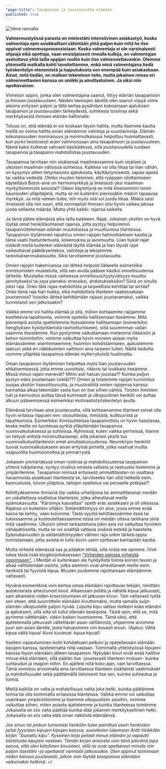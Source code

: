```yaml
---
"page-title": Tasapainoa ja joustavuutta elämään
published: true
---
```



![Vene rannalla]({{site.baseurl}}/uploaded-images/vene-rannalla.jpeg)

**Valmennustyössä parasta on mielestäni intensiivinen asiakastyö, koska valmentaja opin asiakkailtani vähintään yhtä paljon kuin mitä he itse oppivat valmennusprosessistaan. Koska valmentaja ei ole varsinaisesti ohjaaja eikä opettaja, vaan ensisijaisesti rinnalla kulkija, on valmentajan asetuttava yhtä lailla oppijan rooliin kuin itse valmennettavankin. Olemme yhteisellä matkalla kohti tavoitettamme, enkä minä valmentajana tiedä työskentelyn etenemistä ja lopputukosta sen enempää kuin asiakaskaan. Ainut, mitä tiedän, on matkan tekemisen taito, mutta jokainen reissu eri valmennettavien kanssa on uniikki ja ainutlaatuinen. Ja siksi niin opettavainen.**

Viimeisin oppini, jonka olen valmentajana saanut, liittyy elämän tasapainoon ja ihmisen joustavuuteen. Näiden teemojen äärellä olen saanut viipyä viime aikoina erityisen paljon ja tällä kertaa pysähdyin kokoamaan ajatukseni tasapainon ja joustavuuden tärkeydestä, suhteesta toisiinsa sekä merkityksestä ihmisen elämän hallinnalle.

Totuus on, että elämää ei voi koskaan täysin hallita, mutta itsemme kautta meillä on voima hallita oman elämämme valintoja ja suuntaviivoja. Elämän kokonaisuuden moninaisuus ja monimutkaisuus helpottuu huomattavasti, kun pyrkii tiestoisesti arjen valinnoissaan aina tasapainoon ja joustavuuteen. Nämä kaksi kulkevat vahvasti käsikädessä, sillä joustavuudella luodaan tasapainoa ja tasapaino mahdollistaa joustavuuden.

Tasapainoa tarvitaan niin sisäisessä maailmassamme kuin sisäisen ja ulkoisen maailman välisissä suhteissa. Kaikkea voi olla liikaa tai liian vähän, on kysymys sitten tietynlaisista ajatuksista, käyttäytymisestä, vapaa-ajasta tai vaikka vedestä. Oletko muuten tietoinen, että ryppyjen silottamiseen käytettävä Botox-aine on hermomyrkkyä ja ilmeisesti yksi maailman myrkyllisimmistä asioista!? Oikein käytettynä se mitä ilmeisemmin toimii kauneuden ylläpitäjänä, mutta se on kuitenkin pienissäkin määrin tapaavaa myrkkyä.
Ja mitä veteen tulee, niin myös sitä voi juoda liikaa. Määrä saisi ilmeisesti olla niin suuri, että normaalisti ihmisen olisi hyvin vaikea jaksaa juoda sellaista määrää. Mutta yhtä kaikki: rajansa kaikella.

Ja tämä pätee elämässä aika lailla kaikkeen. Rajat. Jokaisen yksilön on hyvä löytää omat henkilökohtaiset rajansa, jotta pystyy helpommin tasapainottelemaan elämän muutoksissa ja muuttuvissa tilanteissa. Tasapainon löytäminen tapahtuu omien rajojen hahmottamisen kautta ja tämä vaatii itsetuntemusta, kokemuksia ja avoimuutta. Liian tiukat rajat estävät meitä kuitenkin elämästä täyttä elämää ja liian löysät rajat vaikeuttavat päätöksentekoa, valintoja ja tekojemme tarkoituksenmukaisuutta. Siksi tarvitsemme joustavuutta.

Omien rajojen hakemisessa voi lähteä helposti liikkeelle esimerkiksi onnistumisten muistelulla, sillä sen avulla pääsee käsiksi onnellisuutensa lähteille. Muistatko missä vaiheessa onnellisuus/tyytyväisyys muuttui jännitykseksi tai jopa pieneksi stressiksi, ahdistukseksikin? Siinä on sinulla jokin raja. Onko tätä rajaa mahdollista ja tarpeellista kehittää tai siirtää? Onko tämä raja liian tiukka, eikä mahdollista tilanteen vaatiessakaan joustamista? Voisitko lähteä kehittämään rajaasi joustavamaksi, vaikka tunnistaisit sen jatkossakin?

Vaikka emme voi hallita elämää ja sitä, milloin kohtaamme rajojamme koettelevia tapahtumia, voimme opetella hallitsemaan itseämme. Mitä pienempiä asioita opettelemme itsessämme hallitsemaan (esimerkiksi hengityksen hyödyntämistä rauhoittumiseen), siitä suuremman vallan saamme itsestämme. Kun pystymme vaikuttamaan mielemme liikkeisiin ja kehon toimintoihin, voimme vaikuttaa hyvin moneen asiaan myös elämässämme: asenteeseemme, huomion kohdistamiseen, ajatustemme laatuun sekä eri näkökulmien vaihtoon aina tarpeen tullen. Näillä taidoilla voimme ylläpitää tasapainoa elämän myllerryksistä huolimatta.

Oman tasapainon löytäminen helpottaa myös liian joustavuuden ehkäisemisessä, jotta emme uuvuttaisi, rikkoisi tai loukkaisi itseämme. Missä minun rajani menevät? Mihin asti haluan joustaa?? Kuinka paljon pystyn edes joustamaan (vielä)???
Omien ja toistemme rajojen kunnioitus suojaa yksilön haavoittuvuutta, ja muutostöitä omien rajojensa kanssa kannattaa alkaa tekemään vasta kun on itse siihen valmis. Toisten ihmisten tuki ja kannustus auttaa tässä kummasti ja ulkopuolinen henkilö voi auttaa alkuun pääsemisessä esimerkiksi motivaatiotyöskentelyn avulla.

Elämässä tarvitaan aina joustavuutta, sillä kohtaamamme tilanteet voivat olla hyvin erilaisia riippuen mm. olosuhteista, ihmisistä, kulttuurista ja tapahtumista. Esimerkiksi ihmissuhteissa tasapainottelu on hyvin haastavaa, koska meille on luontevaa pyrkiä ylläpitämään tasapainoa vuorovaikutuksessa ja suhteissa. Ryhmissä, kuten vaikka perheissä, tilanne on tietysti entistä monimutkaisempi, sillä jokainen yksilö tuo vuorovaikutustilanteisiin omat ainutlaatuisuutensa. Neurokirjon henkilöt tuovat vuorovaikutukseen aivan erityisiä piirteitä, jotka vaativat muilta osapuolilta huomioonottoa ja ymmärrystä.

Jokaisen ymmärtäessä oman roolinsa ja mahdollisuutensa tasapainon yhtenä tukipilarina, syntyy oivallus omasta vallasta ja vastuusta itseemme ja ympärillemme. Tasapainon nimissä erityisesti ammattilaisten on osattava havainnoida asiakkaan tilanteesta se, tarvitseeko hän sillä hetkellä esim. kannustusta, toivon ylläpitoa, taitojen opettelua vai perseelle potkijaa?! 

Kehittyäksemme ihmisinä (tai vaikka urheilijoina tai ammattilaisina) meidän on uskallettava osallistua tilanteisiin, jotka aiheuttavat meille epämukavuutta. "Kärsimys kasvattaa" opetti eräs asiakkaani ja oli oikeassa. Rajansa on kuitenkin silläkin. Sietämättömyys on alue, jossa emme enää kasva tai kehity, vaan kulumme. Tästä syystä kehittäessämme itseä tai tukiessamme ja kuntoutettaessamme toisia on meidän oltava tarkkana siinä mitä vaadimme. Ulkoisin silmin tarkasteltuna jokin asia voi vaikuttaa hyvinkin vähäpätöiseltä, mutta se voi sisältää valtavia sisäisiä esteitä ja haasteita. Epämukavuuden ja sietämättömyyden välinen raja onkin tärkeä oppia tunnistamaan, jotta asioita ei tulisi kovin usein opittavan kantapään kautta.

Mutta virheitä elämässä saa ja pitääkin tehdä, sillä niistä me opimme. (Voit lukea tästä lisää blogikirjoituksessani ["Virheiden pelosta virheistä oppimiseen".](/blogi/virheiden-pelosta-virheista-oppimiseen/) ) Meidän ei kuitenkaan ole hyödyllistä toimia koirien tavoin ja alkaa välttelemään asioita, jotka aiemmin ovat aiheuttaneet meille esim. henkistä tai fyysistä kipua. Muuten joudumme rajoittamaan elämäämme valtavasti.

Hyvänä esimerkkinä voin kertoa omaa elämääni rajoittavan tekijän, nimittäin autokolarista aiheutuneet kivut. Alkaessani pelätä ja vältellä kipua jatkuvasti, sain aikaiseksi niiden kroonistumisen eli jatkuvan kivun. Tein valtavasti työtä sen eteen, että suunnittelin elämääni kivuttomaksi, mutta samalla suljin elämäni ulkopuolelle paljon hyvää. Lopulta kipu valtasi melkein koko elämäni ja ajatukseni, sillä siitä oli tullut elämäni keskipiste. Tästä opin, että se, mitä pyrimme välttämään, viekin kaiken huomiomme. Tämä siksi, että ajattelemalla jatkuvasti vältettävän asian välttämistä, ohjaamme aivomme juuri sen asian äärelle, josta haluaisimme niin kovasti eroon. (Ajatus: Vältä kipua vältä kipua! Aivot kuulevat: kipua kipua!)

Itselleni vapautuminen koitti kohdattuani pelkoni ja opetellessani elämään kipujeni kanssa, taistelematta niitä vastaan. Toimimalla yhteistyössä kipujeni kanssa löysin elämääni jälleen tasapainon. Nykyään kivut eivät enää hallitse minua eikä elämääni, sillä päätän itse -joustavasti tilanteen mukaan- kuinka suhtaudun ja reagoin niihin. En ajattele niitä koko ajan, vain tarvittaessa. Tämä onnistuu arvioimalla aina tarvittaessa tilanteen sisältämät vaatimukset ja mahdollisuudet sekä päättämällä tietoisesti itse sen, kuinka suhtautua ja toimia.

Meillä kaikilla on valta ja mahdollisuus valita joka hetki, kuinka päätämme toimia tai olla toimimatta erilaisissa tilanteissa. Vaikka emme voi vaikuttaa useinkaan ympäristöömme ja itsemme ulkopuolisiin asioihin, voimme vaikuttaa siihen, miten asiasta ajattelemme ja kuinka tilanteessa toimimme. Jokaisella on siis valta päättää kuinka elää jokainen merkityksellinen hetki. Jokaisella on siis valta elää oman näköistä elämäänsä.

_Jos sinun tai jonkun tuntemasi henkilön tulee painittua usein henkisten ja/tai fyysisten kipujen kipujen kanssa, suosittelen lukemaan Antti Heikkilän kirjan "Siunattu kipu". Kyseinen kirja pelasti minun elämäni ja vapautti taistelusta kipujani vastaan. Tämän kirjan ansiosta voin tänä päivänä jopa sanoa, että olen kiitollinen kivuistani, sillä ne ovat opettaneet minulle niin paljon itsestäni -ja opettavat varmasti jatkossakin. Olen oppinut toimimaan niiden kanssa joustavasti, jolloin voin löytää tasapainoa elämääni vaikeinakin hetkinä._ =)
